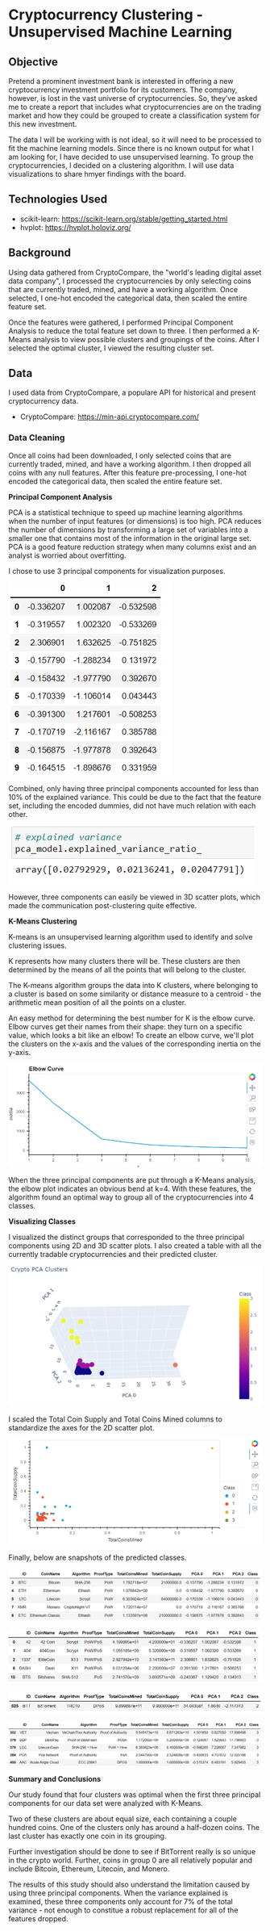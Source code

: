 # Cryptocurrency Clustering - Unsupervised Machine Learning


## Objective

Pretend a prominent investment bank is interested in offering a new cryptocurrency investment portfolio for its customers. The company, however, is lost in the vast universe of cryptocurrencies. So, they’ve asked me to create a report that includes what cryptocurrencies are on the trading market and how they could be grouped to create a classification system for this new investment.

The data I will be working with is not ideal, so it will need to be processed to fit the machine learning models. Since there is no known output for what I am looking for, I have decided to use unsupervised learning. To group the cryptocurrencies, I decided on a clustering algorithm. I will use data visualizations to share hmyer findings with the board.

## Technologies Used

- scikit-learn: https://scikit-learn.org/stable/getting_started.html
- hvplot: https://hvplot.holoviz.org/

## Background

Using data gathered from CryptoCompare, the "world's leading digital asset data company", I processed the cryptocurrencies by only selecting coins that are currently traded, mined, and have a working algorithm. Once selected, I one-hot encoded the categorical data, then scaled the entire feature set. 

Once the features were gathered, I performed Principal Component Analysis to reduce the total feature set down to three. I then performed a K-Means analysis to view possible clusters and groupings of the coins. After I selected the optimal cluster, I viewed the resulting cluster set.

## Data
I used data from CryptoCompare, a populare API for historical and present cryptocurrency data. 

- CryptoCompare: https://min-api.cryptocompare.com/

### Data Cleaning

Once all coins had been downloaded, I only selected coins that are currently traded, mined, and have a working algorithm. I then dropped all coins with any null features. After this feature pre-processing, I one-hot encoded the categorical data, then scaled the entire feature set. 

__Principal Component Analysis__

PCA is a statistical technique to speed up machine learning algorithms when the number of input features (or dimensions) is too high. PCA reduces the number of dimensions by transforming a large set of variables into a smaller one that contains most of the information in the original large set. PCA is a good feature reduction strategy when many columns exist and an analyst is worried about overfitting.

I chose to use 3 principal components for visualization purposes. 

![PCA](images/pca.png)

Combined, only having three principal components accounted for less than 10% of the explained variance. This could be due to the fact that the feature set, including the encoded dummies, did not have much relation with each other.

![PCA](images/pca_exp.png)

However, three components can easily be viewed in 3D scatter plots, which made the communication post-clustering quite effective.

__K-Means Clustering__

K-means is an unsupervised learning algorithm used to identify and solve clustering issues.

K represents how many clusters there will be. These clusters are then determined by the means of all the points that will belong to the cluster.

The K-means algorithm groups the data into K clusters, where belonging to a cluster is based on some similarity or distance measure to a centroid - the arithmetic mean position of all the points on a cluster.

An easy method for determining the best number for K is the elbow curve. Elbow curves get their names from their shape: they turn on a specific value, which looks a bit like an elbow! To create an elbow curve, we'll plot the clusters on the x-axis and the values of the corresponding inertia on the y-axis.

![Elbow Curve](images/elbow.png)

When the three principal components are put through a K-Means analysis, the elbow plot indicates an obvious bend at k=4. With these features, the algorithm found an optimal way to group all of the cryptocurrencies into 4 classes.

__Visualizing Classes__

I visualized the distinct groups that corresponded to the three principal components using 2D and 3D scatter plots. I also created a table with all the currently tradable cryptocurrencies and their predicted cluster.

![Scatter 3D](images/scatter3d.png)

I scaled the Total Coin Supply and Total Coins Mined columns to standardize the axes for the 2D scatter plot.

![Scatter 2D](images/scatter2d.png)

Finally, below are snapshots of the predicted classes.

![Group 0](images/group0.png)

![Group 1](images/group1.png)

![Group 2](images/group3.png)

![Group 3](images/group2.png)

__Summary and Conclusions__

Our study found that four clusters was optimal when the first three principal components for our data set were analyzed with K-Means. 

Two of these clusters are about equal size, each containing a couple hundred coins. One of the clusters only has around a half-dozen coins. The last cluster has exactly one coin in its grouping.

Further investigation should be done to see if BitTorrent really is so unique in the crypto world. Further, coins in group 0 are all relatively popular and include Bitcoin, Ethereum, Litecoin, and Monero.

The results of this study should also understand the limitation caused by using three principal components. When the variance explained is examined, these three components only account for 7% of the total variance - not enough to constitue a robust replacement for all of the features dropped.